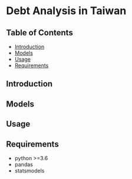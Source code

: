 # Debt Analysis in Taiwan

## Table of Contents
- [Introduction](#introduction)
- [Models](#models)
- [Usage](#usage)
- [Requirements](#requirements)


## Introduction



## Models



## Usage

## Requirements
- python >=3.6
- pandas
- statsmodels
